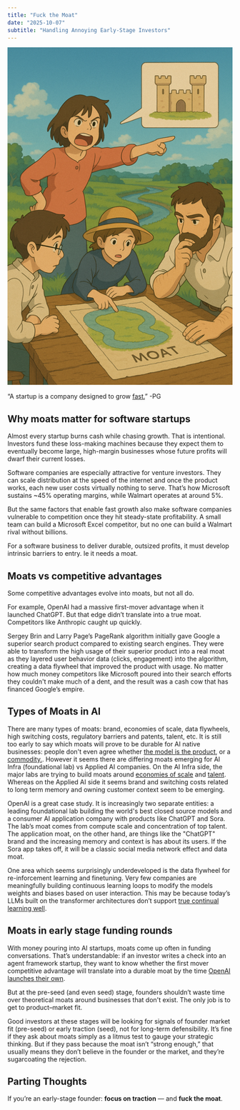 ```yaml
---
title: "Fuck the Moat"
date: "2025-10-07"
subtitle: "Handling Annoying Early-Stage Investors"
---
```


![Why build a moat?](title_image.png)


“A startup is a company designed to grow [fast.](https://www.paulgraham.com/growth.html)” -PG

## Why moats matter for software startups

Almost every startup burns cash while chasing growth. That is intentional. Investors fund these loss-making machines because they expect them to eventually become large, high-margin businesses whose future profits will dwarf their current losses.

Software companies are especially attractive for venture investors. They can scale distribution at the speed of the internet and once the product works, each new user costs virtually nothing to serve. That’s how Microsoft sustains ~45% operating margins, while Walmart operates at around 5%.

But the same factors that enable fast growth also make software companies vulnerable to competition once they hit steady-state profitability. A small team can build a Microsoft Excel competitor, but no one can build a Walmart rival without billions.  

For a software business to deliver durable, outsized profits, it must develop intrinsic barriers to entry. Ie it needs a moat.



## Moats vs competitive advantages


Some competitive advantages evolve into moats, but not all do.  

For example, OpenAI had a massive first-mover advantage when it launched ChatGPT. 
But that edge didn’t translate into a true moat. Competitors like Anthropic caught up quickly.

Sergey Brin and Larry Page’s PageRank algorithm initially gave Google a superior search product compared to existing search engines. 
They were able to transform the high usage of their superior product into a real moat as they layered user behavior data (clicks, engagement) into the algorithm, 
creating a data flywheel that improved the product with usage. No matter how much money competitors like Microsoft poured into their search efforts they couldn't make much of a dent, and the result was a cash cow that has financed Google’s empire.


## Types of Moats in AI

There are many types of moats: brand, economies of scale, data flywheels, high switching costs, regulatory barriers and patents, talent, etc. It is still too early to say which moats will prove to be durable for AI native businesses: people don't even agree whether [the model is the product](https://www.youtube.com/watch?v=4dUFIRj-BWo), or a [commodity.](https://the-decoder.com/microsoft-ceo-satya-nadella-says-ai-models-are-getting-commoditized/?utm_source=chatgpt.com).
However it seems there are differing moats emerging for AI Infra (foundational lab) vs Applied AI companies. On the AI Infra side, the major labs are trying to build moats around [economies of scale](https://openai.com/index/five-new-stargate-sites/) and [talent](https://www.nytimes.com/2025/07/31/technology/ai-researchers-nba-stars.html).
Whereas on the Applied AI side it seems brand and switching costs related to long term memory and owning customer context seem to be emerging. 

OpenAI is a great case study. It is increasingly two separate entities: a leading foundational lab building the world's best closed source models and a consumer AI application company with products like ChatGPT and Sora.
The lab’s moat comes from compute scale and concentration of top talent. 
The application moat, on the other hand, are things like the "ChatGPT" brand and the increasing memory and context is has about its users. If the Sora app takes off, it will be a classic social media network effect and data moat.

One area which seems surprisingly underdeveloped is the data flywheel for re-inforcement learning and finetuning.
Very few companies are meaningfully building continuous learning loops to modify the models weights and biases based on user interaction. 
This may be because today’s LLMs built on the transformer architectures don’t support [true continual learning well](https://www.youtube.com/shorts/qqXSpWYSxBw). 
 

## Moats in early stage funding rounds

With money pouring into AI startups, moats come up often in funding conversations. That’s understandable: if an investor writes a check into an agent framework startup, they want to know whether the first mover competitive advantage will translate into a durable moat 
by the time [OpenAI launches their own](https://openai.com/index/introducing-agentkit/).

But at the pre-seed (and even seed) stage, founders shouldn’t waste time over theoretical moats around businesses that don't exist. The only job is to get to product–market fit.  

Good investors at these stages will be looking for signals of founder market fit (pre-seed) or early traction (seed), not for long-term defensibility. 
It’s fine if they ask about moats simply as a litmus test to gauge your strategic thinking. But if they pass because the moat isn’t “strong enough,” 
that usually means they don’t believe in the founder or the market, and they’re sugarcoating the rejection.


## Parting Thoughts

If you’re an early-stage founder: **focus on traction** — and **fuck the moat**.

